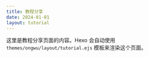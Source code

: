 ```yaml
---
title: 教程分享
date: 2024-01-01
layout: tutorial
---
```


这里是教程分享页面的内容。Hexo 会自动使用 `themes/ongwu/layout/tutorial.ejs` 模板来渲染这个页面。
